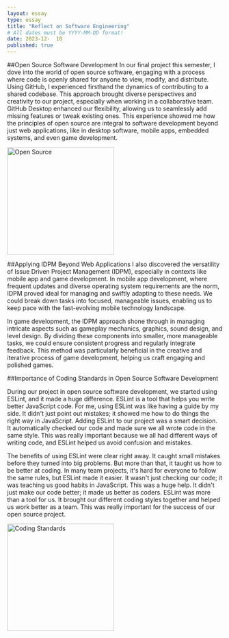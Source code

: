 ```yaml
---
layout: essay
type: essay
title: "Reflect on Software Engineering"
# All dates must be YYYY-MM-DD format!
date: 2023-12-  10
published: true
---
```



##Open Source Software Development
In our final project this semester, I dove into the world of open source software, engaging with a process where code is openly shared for anyone to view, modify, and distribute. Using GitHub, I experienced firsthand the dynamics of contributing to a shared codebase. This approach brought diverse perspectives and creativity to our project, especially when working in a collaborative team. GitHub Desktop enhanced our flexibility, allowing us to seamlessly add missing features or tweak existing ones. This experience showed me how the principles of open source are integral to software development beyond just web applications, like in desktop software, mobile apps, embedded systems, and even game development.


 <img src="../img/opens.png" alt="Open Source" width="250" style="display:inline-block;">

##Applying IDPM Beyond Web Applications
I also discovered the versatility of Issue Driven Project Management (IDPM), especially in contexts like mobile app and game development. In mobile app development, where frequent updates and diverse operating system requirements are the norm, IDPM proved ideal for managing and swiftly adapting to these needs. We could break down tasks into focused, manageable issues, enabling us to keep pace with the fast-evolving mobile technology landscape.

In game development, the IDPM approach shone through in managing intricate aspects such as gameplay mechanics, graphics, sound design, and level design. By dividing these components into smaller, more manageable tasks, we could ensure consistent progress and regularly integrate feedback. This method was particularly beneficial in the creative and iterative process of game development, helping us craft engaging and polished games.

##Importance of Coding Standards in Open Source Software Development


During our project in open source software development, we started using ESLint, and it made a huge difference. ESLint is a tool that helps you write better JavaScript code. For me, using ESLint was like having a guide by my side. It didn't just point out mistakes; it showed me how to do things the right way in JavaScript. Adding ESLint to our project was a smart decision. It automatically checked our code and made sure we all wrote code in the same style. This was really important because we all had different ways of writing code, and ESLint helped us avoid confusion and mistakes.

The benefits of using ESLint were clear right away. It caught small mistakes before they turned into big problems. But more than that, it taught us how to be better at coding. In many team projects, it's hard for everyone to follow the same rules, but ESLint made it easier. It wasn't just checking our code; it was teaching us good habits in JavaScript. This was a huge help. It didn't just make our code better; it made us better as coders. ESLint was more than a tool for us. It brought our different coding styles together and helped us work better as a team. This was really important for the success of our open source project.


 <img src="../img/codingsta.png" alt="Coding Standards" width="250" style="display:inline-block;">

